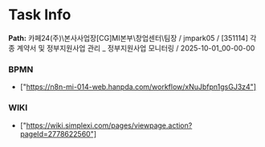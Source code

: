 # Task Info

**Path:** 카페24(주)\본사사업장\[CG]MI본부\창업센터\팀장 / jmpark05 / [351114] 각종 계약서 및 정부지원사업 관리 _ 정부지원사업 모니터링 / 2025-10-01_00-00-00

### BPMN
- ["https://n8n-mi-014-web.hanpda.com/workflow/xNuJbfpn1gsGJ3z4"]

### WIKI
- ["https://wiki.simplexi.com/pages/viewpage.action?pageId=2778622560"]

